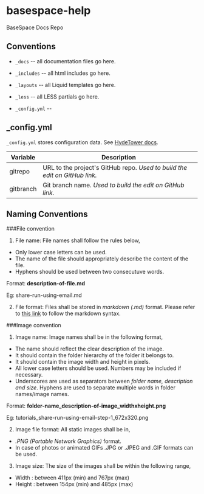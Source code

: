 basespace-help
==============

BaseSpace Docs Repo

Conventions
------------

- `_docs` -- all documentation files go here.  
- `_includes` -- all html includes go here.  
- `_layouts` -- all Liquid templates go here.  
- `_less` -- all LESS partials go here.

- `_config.yml` --  

_config.yml
-------------
`_config.yml` stores configuration data. See [HydeTower docs](https://github.com/basespace/SpaceAcademy/blob/master/README.md#hyde-tower).


| Variable					| Description														|
| --------------------- | -----------------------------------------------|
| gitrepo						| URL to the project's GitHub repo. *Used to build the edit on GitHub link.*				|
| gitbranch				| Git branch name. *Used to build the edit on GitHub link.*											|


Naming Conventions
------------------

###File convention

1. File name: File names shall follow the rules below,
  + Only lower case letters can be used.
  + The name of the file should appropriately describe the content of the file.
  + Hyphens should be used between two consecutuve words.

   Format:    **description-of-file.md**
   
   Eg: share-run-using-email.md

2. File format: Files shall be stored in *markdown (.md)* format. Please refer to [this link](http://daringfireball.net/projects/markdown/syntax) to follow the markdown syntax.

###Image convention

1. Image name: Image names shall be in the following format, 
  + The name should reflect the clear description of the image.
  + It should contain the folder hierarchy of the folder it belongs to. 
  + It should contain the image width and height in pixels. 
  + All lower case letters should be used. Numbers may be included if necessary. 
  + Underscores are used as separators between *folder name, description and size*. Hyphens are used to separate multiple words in folder names/image names.

   Format:    **folder-name_description-of-image_widthxheight.png**
   
   Eg: tutorials_share-run-using-email-step-1_672x320.png

2. Image file format: All static images shall be in,
  + *.PNG (Portable Network Graphics)* format. 
  + In case of photos or animated GIFs .JPG or .JPEG and .GIF formats can be used.

3. Image size: The size of the images shall be within the following range,

  + Width : between 411px (min) and 767px (max) 
  + Height : between 154px (min) and 485px (max)
